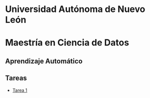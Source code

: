 # Universidad Autónoma de Nuevo León
# Maestría en Ciencia de Datos

## Aprendizaje Automático

## Tareas
- [Tarea 1](Tarea1.ipynb)
